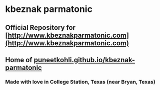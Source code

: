 # kbeznak parmatonic

## Official Repository for [http://www.kbeznakparmatonic.com](http://www.kbeznakparmatonic.com)

## Home of [puneetkohli.github.io/kbeznak-parmatonic](puneetkohli.github.io/kbeznak-parmatonic)

### Made with love in College Station, Texas (near Bryan, Texas)
